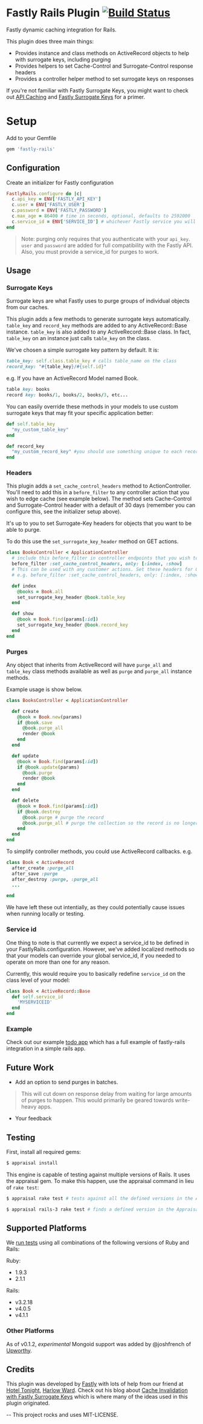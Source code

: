 # Fastly Rails Plugin [![Build Status](https://travis-ci.org/fastly/fastly-rails.svg?branch=master)](https://travis-ci.org/fastly/fastly-rails)

Fastly dynamic caching integration for Rails.

This plugin does three main things:
- Provides instance and class methods on ActiveRecord objects to help with surrogate keys, including purging
- Provides helpers to set Cache-Control and Surrogate-Control response headers
- Provides a controller helper method to set surrogate keys on responses

If you're not familiar with Fastly Surrogate Keys, you might want to check out [API Caching](http://www.fastly.com/blog/api-caching-part-1) and [Fastly Surrogate Keys](http://www.fastly.com/blog/surrogate-keys-part-1) for a primer.

# Setup

Add to your Gemfile

````ruby
gem 'fastly-rails'
````

## Configuration

Create an initializer for Fastly configuration

````ruby
FastlyRails.configure do |c|
  c.api_key = ENV['FASTLY_API_KEY']
  c.user = ENV['FASTLY_USER']
  c.password = ENV['FASTLY_PASSWORD']
  c.max_age = 86400 # time in seconds, optional, defaults to 2592000
  c.service_id = ENV['SERVICE_ID'] # whichever Fastly service you will be using
end
````
> Note: purging only requires that you authenticate with your `api_key`. `user` and `password` are added for full compatibility with the Fastly API.
> Also, you must provide a service_id for purges to work.

## Usage

### Surrogate Keys

Surrogate keys are what Fastly uses to purge groups of individual objects from our caches.

This plugin adds a few methods to generate surrogate keys automatically.  `table_key` and `record_key` methods are added to any ActiveRecord::Base instance.  `table_key` is also added to any ActiveRecord::Base class.  In fact, `table_key` on an instance just calls `table_key` on the class.

We've chosen a simple surrogate key pattern by default. It is:

````ruby
table_key: self.class.table_key # calls table_name on the class
record_key: "#{table_key}/#{self.id}"
````

e.g. If you have an ActiveRecord Model named Book.

````ruby
table key: books
record key: books/1, books/2, books/3, etc...
````

You can easily override these methods in your models to use custom surrogate keys that may fit your specific application better:

````ruby
def self.table_key
  "my_custom_table_key"
end

def record_key
  "my_custom_record_key" #you should use something unique to each record
end
````

### Headers

This plugin adds a `set_cache_control_headers` method to ActionController. You'll need to add this in a `before_filter` to any controller action that you wish to edge cache (see example below). The method sets Cache-Control and Surrogate-Control header with a default of 30 days (remember you can configure this, see the initializer setup above).

It's up to you to set Surrogate-Key headers for objects that you want to be able to purge.

To do this use the `set_surrogate_key_header` method on GET actions.

````ruby
class BooksController < ApplicationController
  # include this before_filter in controller endpoints that you wish to edge cache
  before_filter :set_cache_control_headers, only: [:index, :show]
  # This can be used with any customer actions. Set these headers for GETs that you want to cache 
  # e.g. before_filter :set_cache_control_headers, only: [:index, :show, :my_custom_action]

  def index
    @books = Book.all
    set_surrogate_key_header @book.table_key
  end

  def show
    @book = Book.find(params[:id])
    set_surrogate_key_header @book.record_key
  end
end
````

### Purges

Any object that inherits from ActiveRecord will have `purge_all` and `table_key` class methods available as well as `purge` and `purge_all` instance methods.

Example usage is show below.

````ruby
class BooksController < ApplicationController

  def create
    @book = Book.new(params)
    if @book.save
      @book.purge_all
      render @book
    end
  end

  def update
    @book = Book.find(params[:id])
    if @book.update(params)
      @book.purge
      render @book
    end
  end

  def delete
    @book = Book.find(params[:id])
    if @book.destroy
      @book.purge # purge the record
      @book.purge_all # purge the collection so the record is no longer there
    end
  end
end
````

To simplify controller methods, you could use ActiveRecord callbacks. e.g.

````ruby
class Book < ActiveRecord
  after_create :purge_all
  after_save :purge
  after_destroy :purge, :purge_all
  ...

end
````

We have left these out intentially, as they could potentially cause issues when running locally or testing.

### Service id

One thing to note is that currently we expect a service_id to be defined in your FastlyRails.configuration.  However, we've added localized methods so that your models can override your global service_id, if you needed to operate on more than one for any reason.

Currently, this would require you to basically redefine `service_id` on the class level of your model:

````ruby
class Book < ActiveRecord::Base
  def self.service_id
    'MYSERVICEID'
  end
end
````

### Example

Check out our example [todo app](https://github.com/mmay/todo) which has a full example of fastly-rails integration in a simple rails app.

## Future Work

- Add an option to send purges in batches.

> This will cut down on response delay from waiting for large amounts of purges to happen. This would primarily be geared towards write-heavy apps.

- Your feedback

## Testing

First, install all required gems:

```sh
$ appraisal install
```

This engine is capable of testing against multiple versions of Rails.  It uses the appraisal gem.  To make this happen, use the appraisal command in lieu of `rake test`:

```sh
$ appraisal rake test # tests against all the defined versions in the Appraisals file

$ appraisal rails-3 rake test # finds a defined version in the Appraisals file called "rails-3" and only runs tests against this version
````

## Supported Platforms
We [run tests](https://travis-ci.org/fastly/fastly-rails) using all combinations of the following versions of Ruby and Rails:

Ruby:
  - 1.9.3
  - 2.1.1

Rails:
  - v3.2.18
  - v4.0.5
  - v4.1.1

### Other Platforms
As of v0.1.2, *experimental* Mongoid support was added by @joshfrench of [Upworthy](http://www.upworthy.com/).

## Credits

This plugin was developed by [Fastly](http://www.fastly.com/) with lots of help from our friend at [Hotel Tonight](http://www.hoteltonight.com), [Harlow Ward](https://twitter.com/futuresanta). Check out his blog about [Cache Invalidation with Fastly Surrogate Keys](http://www.hward.com/varnish-cache-invalidation-with-fastly-surrogate-keys) which is where many of the ideas used in this plugin originated.

--
This project rocks and uses MIT-LICENSE.
